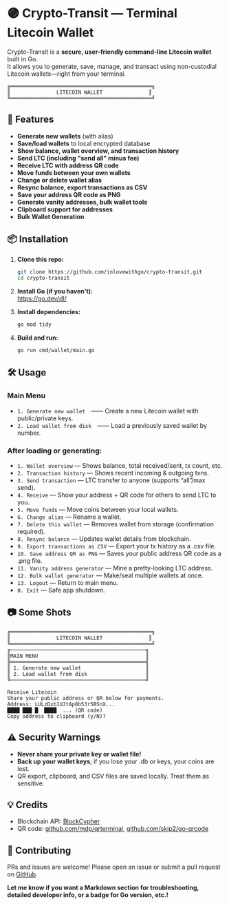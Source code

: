 # 🟣 Crypto-Transit — Terminal Litecoin Wallet

Crypto-Transit is a **secure, user-friendly command-line Litecoin wallet** built in Go.  
It allows you to generate, save, manage, and transact using non-custodial Litecoin wallets—right from your terminal.

```
╔══════════════════════════════════════════════╗
║               LITECOIN WALLET               ║
╚══════════════════════════════════════════════╝
```

## 🚀 Features

- **Generate new wallets** (with alias)
- **Save/load wallets** to local encrypted database
- **Show balance, wallet overview, and transaction history**
- **Send LTC (including "send all" minus fee)**
- **Receive LTC with address QR code**
- **Move funds between your own wallets**
- **Change or delete wallet alias**
- **Resync balance, export transactions as CSV**
- **Save your address QR code as PNG**
- **Generate vanity addresses, bulk wallet tools**
- **Clipboard support for addresses**
- **Bulk Wallet Generation**

## 📦 Installation

1. **Clone this repo:**

    ```sh
    git clone https://github.com/inlovewithgo/crypto-transit.git
    cd crypto-transit
    ```

2. **Install Go (if you haven't):**  
   https://go.dev/dl/

3. **Install dependencies:**

    ```sh
    go mod tidy
    ```

4. **Build and run:**

    ```sh
    go run cmd/wallet/main.go
    ```

## 🛠 Usage

### Main Menu
- `1. Generate new wallet` —— Create a new Litecoin wallet with public/private keys.
- `2. Load wallet from disk` —— Load a previously saved wallet by number.

### After loading or generating:

- `1. Wallet overview` — Shows balance, total received/sent, tx count, etc.
- `2. Transaction history` — Shows recent incoming & outgoing txns.
- `3. Send transaction` — LTC transfer to anyone (supports “all”/max send).
- `4. Receive` — Show your address + QR code for others to send LTC to you.
- `5. Move funds` — Move coins between your local wallets.
- `6. Change alias` — Rename a wallet.
- `7. Delete this wallet` — Removes wallet from storage (confirmation required).
- `8. Resync balance` — Updates wallet details from blockchain.
- `9. Export transactions as CSV` — Export your tx history as a .csv file.
- `10. Save address QR as PNG` — Saves your public address QR code as a .png file.
- `11. Vanity address generator` — Mine a pretty-looking LTC address.
- `12. Bulk wallet generator` — Make/seal multiple wallets at once.
- `13. Logout` — Return to main menu.
- `0. Exit` — Safe app shutdown.

## 📷 Some Shots

```
╔══════════════════════════════════════════════╗
║               LITECOIN WALLET               ║
╚══════════════════════════════════════════════╝
╔────────────────────────────────────────────╗
║MAIN MENU                                   ║
╠════════════════════════════════════════════╣
║ 1. Generate new wallet                     ║
║ 2. Load wallet from disk                   ║
╚────────────────────────────────────────────╝
```

```
Receive Litecoin
Share your public address or QR below for payments.
Address: LULzDxb1UJtAp8b53r5BSnX...
████ ███ █  ████  ... (QR code)
Copy address to clipboard (y/N)?
```

## ⚠️ Security Warnings

- **Never share your private key or wallet file!**
- **Back up your wallet keys**; if you lose your .db or keys, your coins are lost.
- QR export, clipboard, and CSV files are saved locally. Treat them as sensitive.

## 💡 Credits

- Blockchain API: [BlockCypher](https://www.blockcypher.com/dev/ltc/)
- QR code: [github.com/mdp/qrterminal](https://github.com/mdp/qrterminal), [github.com/skip2/go-qrcode](https://github.com/skip2/go-qrcode)

## 🤝 Contributing

PRs and issues are welcome! Please open an issue or submit a pull request on [GitHub](https://github.com/inlovewithgo/crypto-transit).


**Let me know if you want a Markdown section for troubleshooting, detailed developer info, or a badge for Go version, etc.!**